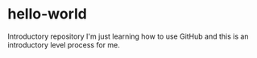 # hello-world
Introductory repository
I'm just learning how to use GitHub and this is an introductory level process for me.
